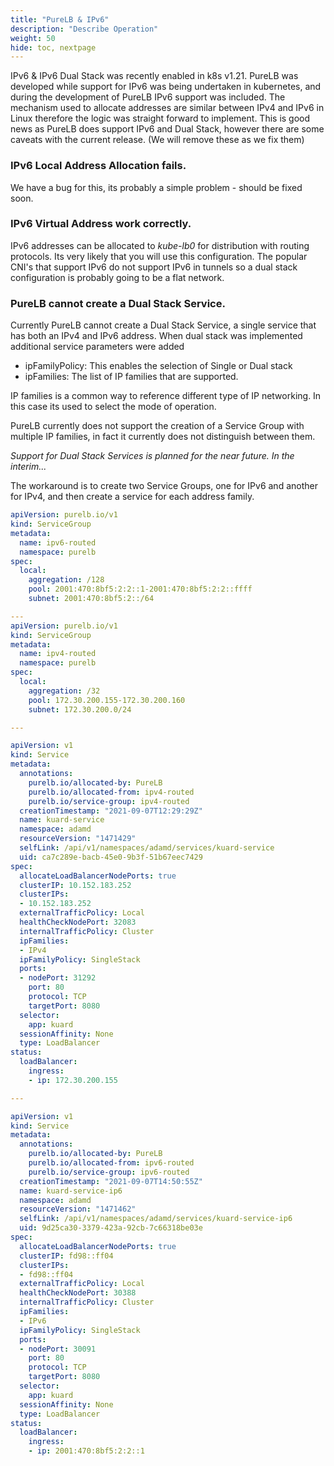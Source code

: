 ```yaml
---
title: "PureLB & IPv6"
description: "Describe Operation"
weight: 50
hide: toc, nextpage
---
```

IPv6 & IPv6 Dual Stack was recently enabled in k8s v1.21.  PureLB was developed while support for IPv6 was being undertaken in kubernetes, and during the development of PureLB IPv6 support was included.  The mechanism used to allocate addresses are similar between IPv4 and IPv6 in Linux therefore the logic was straight forward to implement.  This is good news as PureLB does support IPv6 and Dual Stack, however there are some caveats with the current release.  (We will remove these as we fix them)

### IPv6 Local Address Allocation fails.  
We have a bug for this, its probably a simple problem - should be fixed soon.  

### IPv6 Virtual Address work correctly.
IPv6 addresses can be allocated to _kube-lb0_ for distribution with routing protocols.  Its very likely that you will use this configuration.  The popular CNI's that support IPv6 do not support IPv6 in tunnels so a dual stack configuration is probably going to be a flat network.


### PureLB cannot create a Dual Stack Service.  
Currently PureLB cannot create a Dual Stack Service, a single service that has both an IPv4 and IPv6 address.  When dual stack was implemented additional service parameters were added

* ipFamilyPolicy: This enables the selection of Single or Dual stack
* ipFamilies: The list of IP families that are supported.

IP families is a common way to reference different type of IP networking.  In this case its used to select the mode of operation.

PureLB currently does not support the creation of a Service Group with multiple IP families, in fact it currently does not distinguish between them.  

_Support for Dual Stack Services is planned for the near future.  In the interim..._

The workaround is to create two Service Groups, one for IPv6 and another for IPv4, and then create a service for each address family. 

```yaml
apiVersion: purelb.io/v1
kind: ServiceGroup
metadata:
  name: ipv6-routed
  namespace: purelb
spec:
  local:
    aggregation: /128
    pool: 2001:470:8bf5:2:2::1-2001:470:8bf5:2:2::ffff
    subnet: 2001:470:8bf5:2::/64

---
apiVersion: purelb.io/v1
kind: ServiceGroup
metadata:
  name: ipv4-routed
  namespace: purelb
spec:
  local:
    aggregation: /32
    pool: 172.30.200.155-172.30.200.160
    subnet: 172.30.200.0/24

---

apiVersion: v1
kind: Service
metadata:
  annotations:
    purelb.io/allocated-by: PureLB
    purelb.io/allocated-from: ipv4-routed
    purelb.io/service-group: ipv4-routed
  creationTimestamp: "2021-09-07T12:29:29Z"
  name: kuard-service
  namespace: adamd
  resourceVersion: "1471429"
  selfLink: /api/v1/namespaces/adamd/services/kuard-service
  uid: ca7c289e-bacb-45e0-9b3f-51b67eec7429
spec:
  allocateLoadBalancerNodePorts: true
  clusterIP: 10.152.183.252
  clusterIPs:
  - 10.152.183.252
  externalTrafficPolicy: Local
  healthCheckNodePort: 32083
  internalTrafficPolicy: Cluster
  ipFamilies:
  - IPv4
  ipFamilyPolicy: SingleStack
  ports:
  - nodePort: 31292
    port: 80
    protocol: TCP
    targetPort: 8080
  selector:
    app: kuard
  sessionAffinity: None
  type: LoadBalancer
status:
  loadBalancer:
    ingress:
    - ip: 172.30.200.155

---

apiVersion: v1
kind: Service
metadata:
  annotations:
    purelb.io/allocated-by: PureLB
    purelb.io/allocated-from: ipv6-routed
    purelb.io/service-group: ipv6-routed
  creationTimestamp: "2021-09-07T14:50:55Z"
  name: kuard-service-ip6
  namespace: adamd
  resourceVersion: "1471462"
  selfLink: /api/v1/namespaces/adamd/services/kuard-service-ip6
  uid: 9d25ca30-3379-423a-92cb-7c66318be03e
spec:
  allocateLoadBalancerNodePorts: true
  clusterIP: fd98::ff04
  clusterIPs:
  - fd98::ff04
  externalTrafficPolicy: Local
  healthCheckNodePort: 30388
  internalTrafficPolicy: Cluster
  ipFamilies:
  - IPv6
  ipFamilyPolicy: SingleStack
  ports:
  - nodePort: 30091
    port: 80
    protocol: TCP
    targetPort: 8080
  selector:
    app: kuard
  sessionAffinity: None
  type: LoadBalancer
status:
  loadBalancer:
    ingress:
    - ip: 2001:470:8bf5:2:2::1
```

